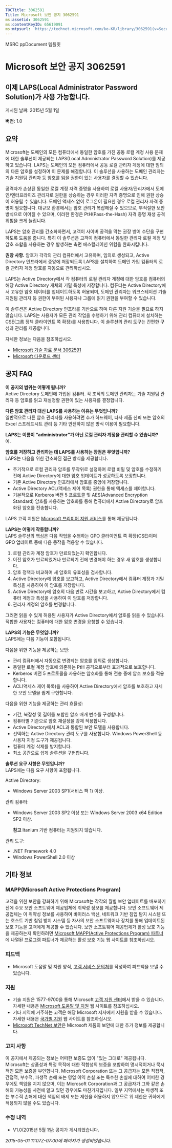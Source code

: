 ```yaml
---
TOCTitle: 3062591
Title: Microsoft 보안 공지 3062591
ms:assetid: 3062591
ms:contentKeyID: 65619091
ms:mtpsurl: 'https://technet.microsoft.com/ko-KR/library/3062591(v=Security.10)'
---
```


MSRC ppDocument 템플릿

Microsoft 보안 공지 3062591
===========================

이제 LAPS(Local Administrator Password Solution)가 사용 가능합니다.
-------------------------------------------------------------------

게시된 날짜: 2015년 5월 1일

**버전:** 1.0

요약
----

<span id="sectionToggle0"></span>
Microsoft는 도메인의 모든 컴퓨터에서 동일한 암호를 가진 공동 로컬 계정 사용 문제에 대한 솔루션이 제공되는 LAPS(Local Administrator Password Solution)를 제공하고 있습니다. LAPS는 도메인의 모든 컴퓨터에서 공동 로컬 관리자 계정에 대한 임의의 다른 암호를 설정하여 이 문제를 해결합니다. 이 솔루션을 사용하는 도메인 관리자는 기술 지원팀 관리자 등 암호를 읽을 권한이 있는 사용자를 결정할 수 있습니다.

공격자가 손상된 동일한 로컬 계정 자격 증명을 사용하여 로컬 사용자/관리자에서 도메인/엔터프라이즈 관리자로 권한을 상승하는 경우 이러한 자격 증명으로 인해 권한 상승이 허용될 수 있습니다. 도메인 액세스 없이 로그온이 필요한 경우 로컬 관리자 자격 증명이 필요합니다. 대규모 환경에서는 암호 관리가 복잡해질 수 있으므로, 부적절한 보안 방식으로 이어질 수 있으며, 이러한 환경은 PtH(Pass-the-Hash) 자격 증명 재생 공격 위험을 크게 늘립니다.

LAPS는 암호 관리를 간소화하면서, 고객이 사이버 공격을 막는 권장 방어 수단을 구현하도록 도움을 줍니다. 특히 이 솔루션은 고객이 컴퓨터에서 동일한 관리자 로컬 계정 및 암호 조합을 사용하는 경우 발생하는 측면 에스컬레이션 위험을 완화시킵니다.

**권장 사항.** 암호가 각각의 관리 컴퓨터에서 고유하며, 임의로 생성되고, Active Directory 인프라에서 중앙에 저장되도록 LAPS를 설치하여 도메인 가입 컴퓨터의 로컬 관리자 계정 암호를 자동으로 관리하십시오.

LAPS는 Active Directory에서 각 컴퓨터의 로컬 관리자 계정에 대한 암호를 컴퓨터의 해당 Active Directory 개체의 기밀 특성에 저장합니다. 컴퓨터는 Active Directory에서 고유한 암호 데이터를 업데이트하도록 허용되며, 도메인 관리자는 워크스테이션 기술 지원팀 관리자 등 권한이 부여된 사용자나 그룹에 읽기 권한을 부여할 수 있습니다.

이 솔루션은 Active Directory 인프라를 기반으로 하며 다른 지원 기술을 필요로 하지 않습니다. LAPS는 사용자가 모든 관리 작업을 수행하기 위해 관리 컴퓨터에 설치하는 CSE(그룹 정책 클라이언트 쪽 확장)를 사용합니다. 이 솔루션의 관리 도구는 간편한 구성과 관리를 제공합니다.

자세한 정보는 다음을 참조하십시오.

-   [Microsoft 기술 자료 문서 3062591](https://support.microsoft.com/ko-kr/kb/3062591)
-   [Microsoft 다운로드 센터](https://www.microsoft.com/download/details.aspx?familyid=6e424d9b-e6dd-41c8-8523-6818fc2f07ec)

공지 FAQ
--------

<span id="sectionToggle1"></span>
**이 공지의 범위는 어떻게 됩니까?**  
Active Directory 도메인에 가입된 컴퓨터. 각 조직의 도메인 관리자는 기술 지원팀 관리자 등 암호를 읽고 재설정할 권한이 있는 사용자를 결정합니다.

**다른 암호 관리자 대신 LAPS를 사용하는 이유는 무엇입니까?**  
일반적으로 다른 암호 관리자를 사용하려면 추가 하드웨어, 타사 제품 신뢰 또는 암호의 Excel 스프레드시트 관리 등 기타 안전하지 않은 방식 이용이 필요합니다.

**LAPS는 이름이 “administrator”가 아닌 로컬 관리자 계정을 관리할 수 있습니까?**  
예.

**암호를 저장하고 관리하는 데 LAPS를 사용하는 장점은 무엇입니까?**  
LAPS는 다음을 위한 간소화된 접근 방식을 제공합니다.

-   주기적으로 로컬 관리자 암호를 무작위로 설정하여 로컬 비밀 및 암호를 수정하기 전에 Active Directory에 대한 암호 업데이트가 성공하도록 보장합니다.
-   기존 Active Directory 인프라에서 암호를 중앙에 저장합니다.
-   Active Directory ACL(액세스 제어 목록) 권한을 통해 액세스를 제어합니다.
-   기본적으로 Kerberos 버전 5 프로토콜 및 AES(Advanced Encryption Standard) 암호를 사용하는 암호화를 통해 컴퓨터에서 Active Directory로 암호화된 암호를 전송합니다.

LAPS 고객 지원은 [Microsoft 프리미어 지원 서비스](https://www.microsoft.com/en-us/microsoftservices/support.aspx)를 통해 제공됩니다.

**LAPS는 어떻게 작동합니까?**  
LAPS 솔루션의 핵심은 다음 작업을 수행하는 GPO 클라이언트 쪽 확장(CSE)이며 GPO 업데이트 중에 다음 동작을 적용할 수 있습니다.

1.  로컬 관리자 계정 암호가 만료되었는지 확인합니다.
2.  이전 암호가 만료되었거나 만료되기 전에 변경해야 하는 경우 새 암호를 생성합니다.
3.  암호 정책과 비교하여 새 암호의 유효성을 검사합니다.
4.  Active Directory에 암호를 보고하고, Active Directory에서 컴퓨터 계정과 기밀 특성을 사용하여 이 암호를 저장합니다.
5.  Active Directory에 암호의 다음 만료 시간을 보고하고, Active Directory에서 컴퓨터 계정과 특성을 사용하여 이 암호를 저장합니다.
6.  관리자 계정의 암호를 변경합니다.

그러면 읽을 수 있게 허용된 사용자가 Active Directory에서 암호를 읽을 수 있습니다. 적합한 사용자는 컴퓨터에 대한 암호 변경을 요청할 수 있습니다.

**LAPS의 기능은 무엇입니까?**  
LAPS에는 다음 기능이 포함됩니다.

다음을 위한 기능을 제공하는 보안:

-   관리 컴퓨터에서 자동으로 변경되는 암호를 임의로 생성합니다.
-   동일한 로컬 계정 암호에 의존하는 PtH 공격으로부터 효과적으로 보호합니다.
-   Kerberos 버전 5 프로토콜을 사용하는 암호화를 통해 전송 중에 암호 보호를 적용합니다.
-   ACL(액세스 제어 목록)을 사용하여 Active Directory에서 암호를 보호하고 자세한 보안 모델을 쉽게 구현합니다.

다음을 위한 기능을 제공하는 관리 효율성:

-   기간, 복잡성 및 길이를 포함한 암호 매개 변수를 구성합니다.
-   컴퓨터별 기준으로 암호 재설정을 강제 적용합니다.
-   Active Directory에서 ACL과 통합된 보안 모델을 사용합니다.
-   선택하는 Active Directory 관리 도구를 사용합니다. Windows PowerShell 등 사용자 지정 도구가 제공됩니다.
-   컴퓨터 계정 삭제를 방지합니다.
-   최소 공간으로 쉽게 솔루션을 구현합니다.

**솔루션 요구 사항은 무엇입니까?**  
LAPS에는 다음 요구 사항이 포함됩니다.

Active Directory:

-   Windows Server 2003 SP1(서비스 팩 1) 이상.

관리 컴퓨터:

-   Windows Server 2003 SP2 이상 또는 Windows Server 2003 x64 Edition SP2 이상.

    **참고** Itanium 기반 컴퓨터는 지원되지 않습니다.

관리 도구:

-   .NET Framework 4.0
-   Windows PowerShell 2.0 이상

기타 정보
---------

<span id="sectionToggle2"></span>
### MAPP(Microsoft Active Protections Program)

고객을 위한 보안을 강화하기 위해 Microsoft는 각각의 월별 보안 업데이트를 배포하기 전에 주요 보안 소프트웨어 제공업체에 취약성 정보를 제공합니다. 보안 소프트웨어 제공업체는 이 취약성 정보를 사용하여 바이러스 백신, 네트워크 기반 침입 탐지 시스템 또는 호스트 기반 침입 방지 시스템 등 자사의 보안 소프트웨어나 장치를 통해 업데이트된 보호 기능을 고객에게 제공할 수 있습니다. 보안 소프트웨어 제공업체가 활성 보호 기능을 제공하는지 확인하려면 [Microsoft MAPP(Active Protections Program) 파트너](https://technet.microsoft.com/ko-kr/security/dn467918)에 나열된 프로그램 파트너가 제공하는 활성 보호 기능 웹 사이트를 참조하십시오.

### 피드백

-   Microsoft 도움말 및 지원 양식, [고객 서비스 문의처](https://support.microsoft.com/ko-kr/kb/?scid=sw;en;1257&amp;showpage=1&amp;ws=technet&amp;sd=tech)를 작성하여 피드백을 보낼 수 있습니다.

### 지원

-   기술 지원은 1577-9700을 통해 Microsoft [고객 지원 센터](https://support.microsoft.com/ko-kr/gp/gp_security_main)에서 받을 수 있습니다. 자세한 내용은 [Microsoft 도움말 및 지원](https://support.microsoft.com/ko-kr) 웹 사이트를 참조하십시오.
-   기타 지역에 거주하는 고객은 해당 Microsoft 지사에서 지원을 받을 수 있습니다. 자세한 내용은 [국가별 지원](https://go.microsoft.com/fwlink/?linkid=21155) 웹 사이트를 참조하십시오.
-   [Microsoft TechNet 보안](https://technet.microsoft.com/ko-kr/security/default.aspx)은 Microsoft 제품의 보안에 대한 추가 정보를 제공합니다.

### 고지 사항

이 공지에서 제공되는 정보는 어떠한 보증도 없이 "있는 그대로" 제공됩니다. Microsoft는 상품성과 특정 목적에 대한 적합성의 보증을 포함하여 명시적이거나 묵시적인 모든 보증을 부인합니다. Microsoft Corporation 또는 그 공급자는 모든 직접적, 간접적, 부수적, 파생적 손해 또는 영업 이익 손실 또는 특수한 손실에 대하여 어떠한 경우에도 책임을 지지 않으며, 이는 Microsoft Corporation과 그 공급자가 그와 같은 손해의 가능성을 사전에 알고 있던 경우에도 마찬가지입니다. 일부 지역에서는 파생적 또는 부수적 손해에 대한 책임의 배제 또는 제한을 허용하지 않으므로 위 제한은 귀하에게 적용되지 않을 수도 있습니다.

### 수정 내역

-   V1.0(2015년 5월 1일: 공지가 게시되었습니다.

*2015-05-01 11:07Z-07:00에 페이지가 생성되었습니다.*
